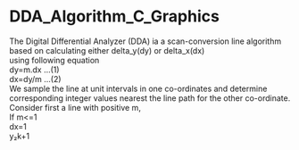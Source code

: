 # DDA_Algorithm_C_Graphics
The Digital Differential Analyzer (DDA) ia a scan-conversion line algorithm based on calculating either delta_y(dy) or delta_x(dx)<br>
using following equation<br>
dy=m.dx      ...(1)<br>
dx=dy/m      ...(2)<br>
We sample the line at unit intervals in one co-ordinates and determine corresponding integer values nearest the line path for the other co-ordinate.<br>
Consider first a line with positive m,<br>
If m<=1<br>
dx=1<br>
y&#x2082;k+1
